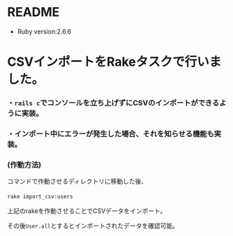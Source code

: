 # README
* Ruby version:2.6.6  
# CSVインポートをRakeタスクで行いました。　　

### ・```rails c```でコンソールを立ち上げずにCSVのインポートができるように実装。  　

### ・インポート中にエラーが発生した場合、それを知らせる機能も実装。　　

### (作動方法)  
コマンドで作動させるディレクトリに移動した後、　　

```rake import_csv:users```　　

上記のrakeを作動させることでCSVデータをインポート。　　

その後```User.all```とするとインポートされたデータを確認可能。　　
